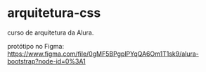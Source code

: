 # arquitetura-css
curso de arquitetura da Alura. 

protótipo no Figma:
https://www.figma.com/file/0gMF5BPgplPYqQA6Om1T1sk9/alura-bootstrap?node-id=0%3A1